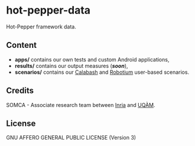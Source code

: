 # hot-pepper-data
Hot-Pepper framework data.

Content
-------

* **apps/** contains our own tests and custom Android applications,
* **results/** contains our output measures (***soon***),
* **scenarios/** contains our [Calabash](http://calaba.sh) and [Robotium](http://robotium.com) user-based scenarios.

Credits
-------

SOMCA - Associate research team between [Inria](http://www.inria.fr) and [UQÀM](http://www.uqam.ca).

License
-------

GNU AFFERO GENERAL PUBLIC LICENSE (Version 3)
